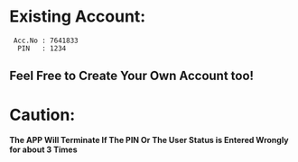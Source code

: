 # Existing Account:
     Acc.No : 7641833
      PIN   : 1234
## Feel Free to Create Your Own Account too!
# Caution:
####   The APP Will Terminate If The PIN Or The User Status is Entered Wrongly for about 3 Times
